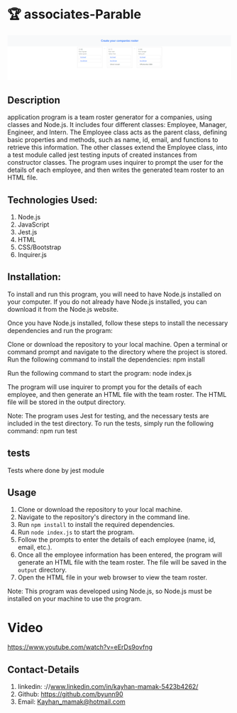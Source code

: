 # 🏆 associates-Parable

![alt text](<./images/Screenshot%20(49).png>)

## Description

application program is a team roster generator for a companies, using classes and Node.js. It includes four different classes: Employee, Manager, Engineer, and Intern. The Employee class acts as the parent class, defining basic properties and methods, such as name, id, email, and functions to retrieve this information. The other classes extend the Employee class, into a test module called jest testing inputs of created instances from constructor classes. The program uses inquirer to prompt the user for the details of each employee, and then writes the generated team roster to an HTML file.

## Technologies Used:

1. Node.js
2. JavaScript
3. Jest.js
4. HTML
5. CSS/Bootstrap
6. Inquirer.js

## Installation:

To install and run this program, you will need to have Node.js installed on your computer. If you do not already have Node.js installed, you can download it from the Node.js website.

Once you have Node.js installed, follow these steps to install the necessary dependencies and run the program:

Clone or download the repository to your local machine.
Open a terminal or command prompt and navigate to the directory where the project is stored.
Run the following command to install the dependencies: npm install

Run the following command to start the program: node index.js

The program will use inquirer to prompt you for the details of each employee, and then generate an HTML file with the team roster. The HTML file will be stored in the output directory.

Note: The program uses Jest for testing, and the necessary tests are included in the test directory. To run the tests, simply run the following command: npm run test

## tests

Tests where done by jest module

## Usage

1. Clone or download the repository to your local machine.
2. Navigate to the repository's directory in the command line.
3. Run `npm install` to install the required dependencies.
4. Run `node index.js` to start the program.
5. Follow the prompts to enter the details of each employee (name, id, email, etc.).
6. Once all the employee information has been entered, the program will generate an HTML file with the team roster. The file will be saved in the `output` directory.
7. Open the HTML file in your web browser to view the team roster.

Note: This program was developed using Node.js, so Node.js must be installed on your machine to use the program.

# Video

https://www.youtube.com/watch?v=eErDs9ovfng

## Contact-Details

1. linkedin: ://www.linkedin.com/in/kayhan-mamak-5423b4262/
2. Github: https://github.com/byunn90
3. Email: Kayhan_mamak@hotmail.com
